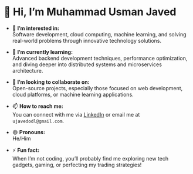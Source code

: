 # 👋 Hi, I’m Muhammad Usman Javed

- 👀 **I’m interested in:**  
  Software development, cloud computing, machine learning, and solving real-world problems through innovative technology solutions.  

- 🌱 **I’m currently learning:**  
  Advanced backend development techniques, performance optimization, and diving deeper into distributed systems and microservices architecture.  

- 💞️ **I’m looking to collaborate on:**  
  Open-source projects, especially those focused on web development, cloud platforms, or machine learning applications.  

- 📫 **How to reach me:**  
  You can connect with me via [LinkedIn](https://www.linkedin.com/) or email me at `ujavedodl@gmail.com`.  

- 😄 **Pronouns:**  
  He/Him  

- ⚡ **Fun fact:**  
  When I’m not coding, you’ll probably find me exploring new tech gadgets, gaming, or perfecting my trading strategies!  


<!---
ujavedodl/ujavedodl is a ✨ special ✨ repository because its `README.md` (this file) appears on your GitHub profile.
You can click the Preview link to take a look at your changes.
--->
